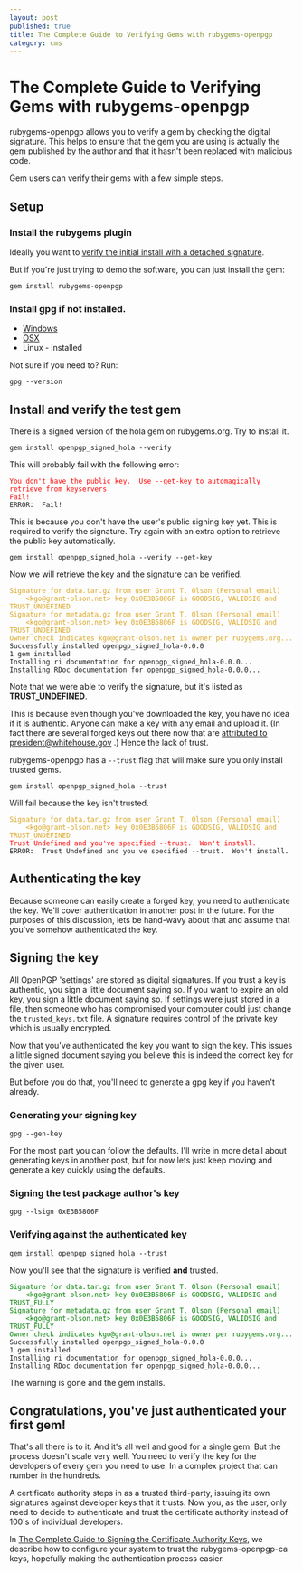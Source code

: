 ```yaml
---
layout: post
published: true
title: The Complete Guide to Verifying Gems with rubygems-openpgp
category: cms
---
```


The Complete Guide to Verifying Gems with rubygems-openpgp
==========================================================

rubygems-openpgp allows you to verify a gem by checking the digital
signature.  This helps to ensure that the gem you are using is
actually the gem published by the author and that it hasn't been
replaced with malicious code.

Gem users can verify their gems with a few simple steps.

## Setup

### Install the rubygems plugin

Ideally you want to [verify the initial install with a detached
signature](./the-complete-guide-to-verifying-your-initial-install.html).

But if you're just trying to demo the software, you can just install
the gem:

    gem install rubygems-openpgp


### Install gpg if not installed.

* [Windows](http://www.gpg4win.org)
* [OSX](https://www.gpgtools.org/)
* Linux - installed

Not sure if you need to? Run:

    gpg --version
    
## Install and verify the test gem

There is a signed version of the hola gem on rubygems.org.  Try to
install it.

    gem install openpgp_signed_hola --verify

This will probably fail with the following error:

<pre><code><span style='color:red;'>You don't have the public key.  Use --get-key to automagically retrieve from keyservers
Fail!</span>
ERROR:  Fail!
</code></pre>

This is because you don't have the user's public signing key yet. This
is required to verify the signature. Try again with an extra option to
retrieve the public key automatically.

    gem install openpgp_signed_hola --verify --get-key

Now we will retrieve the key and the signature can be verified.

<pre><code><span style='color:GoldenRod;'>Signature for data.tar.gz from user Grant T. Olson (Personal email)
    &lt;kgo@grant-olson.net&gt; key 0x0E3B5806F is GOODSIG, VALIDSIG and TRUST_UNDEFINED
Signature for metadata.gz from user Grant T. Olson (Personal email)
    &lt;kgo@grant-olson.net&gt; key 0x0E3B5806F is GOODSIG, VALIDSIG and TRUST_UNDEFINED
Owner check indicates kgo@grant-olson.net is owner per rubygems.org...</span>
Successfully installed openpgp_signed_hola-0.0.0
1 gem installed
Installing ri documentation for openpgp_signed_hola-0.0.0...
Installing RDoc documentation for openpgp_signed_hola-0.0.0...
</code></pre>    

Note that we were able to verify the signature, but it's listed as
**TRUST_UNDEFINED**.

This is because even though you've downloaded the key, you have no
idea if it is authentic. Anyone can make a key with any email and
upload it. (In fact there are several forged keys out there now that
are
[attributed to president@whitehouse.gov](http://pool.sks-keyservers.net:11371/pks/lookup?op=vindex&search=president%40whitehouse.gov&fingerprint=on)
.)  Hence the lack of trust.

rubygems-openpgp has a `--trust` flag that will make sure you only
install trusted gems.

    gem install openpgp_signed_hola --trust

Will fail because the key isn't trusted.

<pre><code><span style='color:GoldenRod;'>Signature for data.tar.gz from user Grant T. Olson (Personal email)
    &lt;kgo@grant-olson.net&gt; key 0x0E3B5806F is GOODSIG, VALIDSIG and TRUST_UNDEFINED</span>
<span style='color:red'>Trust Undefined and you've specified --trust.  Won't install.</span>
ERROR:  Trust Undefined and you've specified --trust.  Won't install.
</code></pre>


## Authenticating the key

Because someone can easily create a forged key, you need to
authenticate the key. We'll cover authentication in another post in
the future. For the purposes of this discussion, lets be hand-wavy
about that and assume that you've somehow authenticated the key.

## Signing the key

All OpenPGP 'settings' are stored as digital signatures.  If you trust
a key is authentic, you sign a little document saying so.  If you want
to expire an old key, you sign a little document saying so.  If
settings were just stored in a file, then someone who has compromised
your computer could just change the `trusted_keys.txt` file.  A
signature requires control of the private key which is usually
encrypted.

Now that you've authenticated the key you want to sign the key. This
issues a little signed document saying you believe this is indeed the
correct key for the given user.

But before you do that, you'll need to generate a gpg key if you
haven't already.

### Generating your signing key

    gpg --gen-key

For the most part you can follow the defaults.  I'll write in more
detail about generating keys in another post, but for now lets just
keep moving and generate a key quickly using the defaults.

### Signing the test package author's key

    gpg --lsign 0xE3B5806F

### Verifying against the authenticated key

    gem install openpgp_signed_hola --trust

Now you'll see that the signature is verified **and** trusted.

<pre><code><span style='color:green;'>Signature for data.tar.gz from user Grant T. Olson (Personal email)
    &lt;kgo@grant-olson.net&gt; key 0x0E3B5806F is GOODSIG, VALIDSIG and TRUST_FULLY
Signature for metadata.gz from user Grant T. Olson (Personal email)
    &lt;kgo@grant-olson.net&gt; key 0x0E3B5806F is GOODSIG, VALIDSIG and TRUST_FULLY
Owner check indicates kgo@grant-olson.net is owner per rubygems.org...</span>
Successfully installed openpgp_signed_hola-0.0.0
1 gem installed
Installing ri documentation for openpgp_signed_hola-0.0.0...
Installing RDoc documentation for openpgp_signed_hola-0.0.0...
</code></pre>

The warning is gone and the gem installs.

## Congratulations, you've just authenticated your first gem!

That's all there is to it.  And it's all well and good for a single
gem.  But the process doesn't scale very well.  You need to verify the
key for the developers of every gem you need to use.  In a complex
project that can number in the hundreds.

A certificate authority steps in as a trusted third-party, issuing
its own signatures against developer keys that it trusts.  Now you, as
the user, only need to decide to authenticate and trust the
certificate authority instead of 100's of individual developers.

In [The Complete Guide to Signing the Certificate Authority Keys](./the-complete-guide-to-signing-the-certificate-authority-keys.html),
we describe how to configure your system to trust the
rubygems-openpgp-ca keys, hopefully making the authentication process
easier.
